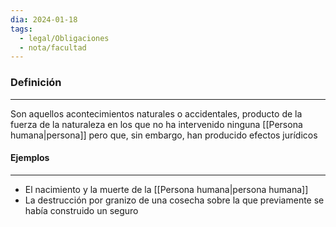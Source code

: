```yaml
---
dia: 2024-01-18
tags:
  - legal/Obligaciones
  - nota/facultad
---
```

### Definición
---
Son aquellos acontecimientos naturales o accidentales, producto de la fuerza de la naturaleza en los que no ha intervenido ninguna [[Persona humana|persona]] pero que, sin embargo, han producido efectos jurídicos

#### Ejemplos
---
*  El nacimiento y la muerte de la [[Persona humana|persona humana]]
* La destrucción por granizo de una cosecha sobre la que previamente se había construido un seguro
